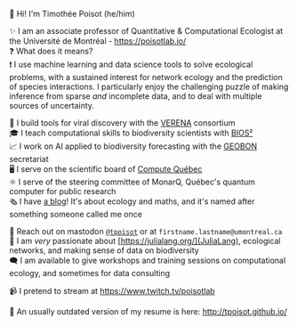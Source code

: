 :wave: Hi! I'm Timothée Poisot (he/him)

✨ I am an associate professor of Quantitative & Computational Ecologist at the Université de Montréal - https://poisotlab.io/      
:question: What does it means?   
:exclamation: I use machine learning and data science tools to solve ecological problems, with a sustained interest for network ecology and the prediction of species interactions. I particularly enjoy the challenging puzzle of making inference from sparse _and_ incomplete data, and to deal with multiple sources of uncertainty.

🦠 I build tools for viral discovery with the [VERENA](http://viralemergence.org) consortium   
🎓 I teach computational skills to biodiversity scientists with [BIOS²](https://bios2.usherbrooke.ca/)   
📈 I work on AI applied to biodiversity forecasting with the [GEOBON](https://geobon.org/) secretariat   
🖥️ I serve on the scientific board of [Compute Québec](https://www.calculquebec.ca/en/)  
⚛️ I serve of the steering committee of MonarQ, Québec's quantum computer for public research   
🗞️ I have [a blog](https://armchairecology.blog/)! It's about ecology and maths, and it's named after something someone called me once

💬 Reach out on mastodon [`@tpoisot`](https://ecoevo.social/@tpoisot) or at `firstname.lastname@umontreal.ca`   
🤸 I am *very* passionate about [https://julialang.org/](JuliaLang), ecological networks, and making sense of data on biodiversity   
🗨️ I am available to give workshops and training sessions on computational ecology, and sometimes for data consulting

📹 I pretend to stream at https://www.twitch.tv/poisotlab

📄 An usually outdated version of my resume is here: http://tpoisot.github.io/
